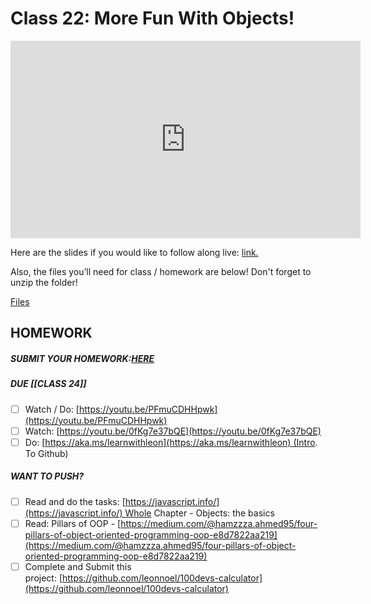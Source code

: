 # Class 22: More Fun With Objects!

<iframe width="560" height="316" src="https://www.youtube.com/embed/LTda62-jyoM" title="Practice JavaScript Objects! Free Software Engineering Bootcamp! (class 22) - #100Devs" frameborder="0" allow="accelerometer; autoplay; clipboard-write; encrypted-media; gyroscope; picture-in-picture" allowfullscreen></iframe>

Here are the slides if you would like to follow along live: [link.](https://slides.com/leonnoel/100devs2-more-javascript-objects)

Also, the files you’ll need for class / homework are below! Don't forget to unzip the folder!

[Files](https://drive.google.com/file/d/1eBL35Y9OL8dlITDeYESdTin0uxMHt6eW/view?usp=sharing)

## HOMEWORK

##### SUBMIT YOUR HOMEWORK:[HERE](https://forms.gle/jK41o5QGNdzY8rPk9)

##### DUE [[CLASS 24]]

- [ ]   Watch / Do: [https://youtu.be/PFmuCDHHpwk](https://youtu.be/PFmuCDHHpwk)
- [ ]   Watch: [https://youtu.be/0fKg7e37bQE](https://youtu.be/0fKg7e37bQE)
- [ ]   Do: [https://aka.ms/learnwithleon](https://aka.ms/learnwithleon) (Intro. To Github)

##### WANT TO PUSH?

- [ ]   Read and do the tasks: [https://javascript.info/](https://javascript.info/) Whole Chapter - Objects: the basics
- [ ]   Read: Pillars of OOP - [https://medium.com/@hamzzza.ahmed95/four-pillars-of-object-oriented-programming-oop-e8d7822aa219](https://medium.com/@hamzzza.ahmed95/four-pillars-of-object-oriented-programming-oop-e8d7822aa219)
- [ ]   Complete and Submit this project: [https://github.com/leonnoel/100devs-calculator](https://github.com/leonnoel/100devs-calculator)